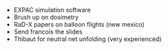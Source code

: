 - EXPAC simulation software
- Brush up on dosimetry
- RaD-X papers on balloon flights (new mexico)
- Send francois the slides
- Thibaut for neutral net unfolding (very experienced)